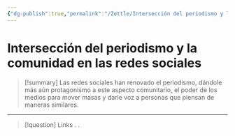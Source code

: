 ```yaml
---
{"dg-publish":true,"permalink":"/Zettle/Intersección del periodismo y la comunidad en las redes sociales/","tags":["Idea",""],"created":"2023-09-05T07:02:10.797-05:00","updated":"2023-09-08T20:04:51.042-05:00"}
---
```



# Intersección del periodismo y la comunidad en las redes sociales

> [!summary] 
> Las redes sociales han renovado el periodismo, dándole más aún protagonismo a este aspecto comunitario, el poder de los medios para mover masas y darle voz a personas que piensan de maneras similares.

- - - 
> [!question] Links
> .
> .


